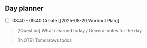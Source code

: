 ## Day planner

- [ ] 08:40 - 09:40 Create [[2025-08-20 Workout Plan]]

> [!Question] What i learned today / General notes for the day

> [!NOTE] Tomorrows todos


